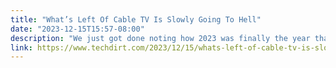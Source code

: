 ```yaml
---
title: "What’s Left Of Cable TV Is Slowly Going To Hell"
date: "2023-12-15T15:57-08:00"
description: "We just got done noting how 2023 was finally the year that streaming fully surpassed traditional TV in terms of overall paying subscribers. A very obvious “cord cutting” trend that executives spent years claiming was fake or a fad is now the majority norm. But what’s left of traditional cable TV isn’t doing so well.  Broadcast […]"
link: https://www.techdirt.com/2023/12/15/whats-left-of-cable-tv-is-slowly-going-to-hell/
---
```

